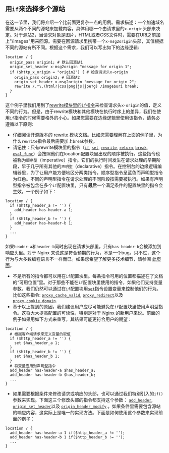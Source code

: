 ## 用`if`来选择多个源站

在这一节里，我们将介绍一个比前面更复杂一点的用例。需求描述：一个加速域名需要从两个不同的源站来加载内容，具体用哪一个由请求里的`x-origin`头部来决定。对于源站2，当请求对象是图片，HTML或者CSS文件时，需要在URI之前加上"/images"用来回源。需要在回源请求里携带一个`x-msg2origin`头部，其值根据不同的源站有所不同。根据这个需求，我们可以写出如下的边缘逻辑:
```nginx
location / {
  origin_pass origin1; # 默认回源站1
  origin_set_header x-msg2origin "message for origin 1";
  if ($http_x_origin = "origin2") { # 检查请求头x-origin
    origin_pass origin2; # 回源站2
    origin_set_header x-msg2origin "message for origin 2";
    rewrite /.*\.(html?|css|png|js|jpe?g) /image$uri break;
  }
}
```
<a id="ifcaution"></a>这个例子里我们用到了[rewrite模块里的`if`指令](http://nginx.org/en/docs/http/ngx_http_rewrite_module.html#if)来检查请求头`x-origin`的值，定义不同的行为。但是，由于rewrite模块和其他模块在执行时序上的差异，我们在使用`if`指令的时候需要格外的小心。如果您需要在边缘逻辑里使用该指令，请务必遵循以下原则:

*   仔细阅读开源版本的 [rewrite 模块文档](http://nginx.org/en/docs/http/ngx_http_rewrite_module.html)。比如您需要理解在上面的例子里，为什么`rewrite`指令最后需要加上`break`参数。
*   请记住：只有rewrite模块里的指令（[`if`](</docs/edge-logic/supported-directives.md#if>), [`set`](</docs/edge-logic/supported-directives.md#set>), [`rewrite`](</docs/edge-logic/supported-directives.md#rewrite>), [`return`](</docs/edge-logic/supported-directives.md#return>), [`break`](</docs/edge-logic/supported-directives.md#break>), [`eval_func`](</docs/edge-logic/supported-directives.md#eval_func>)）会按照他们在location配置块里出现的顺序被执行。这些指令也被称为`顺序型`（imperative）指令。它们的执行时间发生在请求处理的早期阶段，早于几乎所有其他的`声明型`（declarative）指令。在控制台的边缘逻辑编辑器里，为了让用户能方便地区分两类指令，顺序型指令呈蓝色而声明型指令为红色。不同的声明型指令在请求处理的不同阶段按需要被执行。如果有声明型指令被包含在多个`if`配置块里，只有**最后**一个满足条件的配置块里的指令会生效。一个例子如下：
```nginx
location / {
  if ($http_header_a != '') {
    add_header has-header-a 1;
  }
  if ($http_header_b != '') {
    add_header has-header-b 1;
  }
  ...
}
```
如果`header-a`和`header-b`同时出现在请求头部里，只有`has-header-b`会被添加到响应头里。对于 Nginx 来说这是符合预期的行为，不是一个bug。只不过，这个行为与大多数编程语言不一样而已。如果您希望了解更多技术细节，请参阅 [此页面](declarative-imperative)。
*   不是所有的指令都可以用在`if`配置块里。每条指令可用的位置都描述在了文档的“可用位置”里。对于那些不能在`if`配置块里使用的指令，如果他们支持变量参数，我们仍然可以通过在`if`配置块用[`set`](</docs/edge-logic/supported-directives.md#set>)指令设置变量来控制他们的行为。比如这些指令: [`proxy_cache_valid`](</docs/edge-logic/supported-directives.md#proxy_cache_valid>), [`proxy_redirect`](</docs/edge-logic/supported-directives.md#proxy_redirect>)以及 [`proxy_cookie_domain`](</docs/edge-logic/supported-directives.md#proxy_cookie_domain>).
*   基于以上提到的原因，我们建议用户应尽可能避免在`if`配置块里使用声明型指令。这将大大提高配置的可读性，特别是对于 Nginx 的新用户来说。前面的例子如果用如下方式来重写，其结果可能更符合用户的期望：
```nginx
location / {
  # 根据客户端请求来定义变量的取值
  if ($http_header_a != '') {
    set $has_header_a 1;
  }
  if ($http_header_b != '') {
    set $has_header_b 1;
  }
  # 将变量应用到声明型指令
  add_header has-header-a $has_header_a;
  add_header has-header-b $has_header_b;
  ...
}
```
*   如果需要根据条件来修改请求或响应的头部，也可以通过我们特别引入的`if()`参数来实现。下面这三个修改头部的指令都支持这个参数： [`add_header`](</docs/edge-logic/supported-directives.md#add_header>), [`origin_set_header`](</docs/edge-logic/supported-directives.md#origin_set_header>)以及 [`origin_header_modify`](</docs/edge-logic/supported-directives.md#origin_header_modify>) 。如果条件里需要包含源站的响应内容，这实际上是唯一的实现方法。下面是如何使用这个参数来实现前面的例子：
```nginx
location / {
  add_header has-header-a 1 if($http_header_a != '');
  add_header has-header-b 1 if($http_header_b != '');
  ...
}
```
